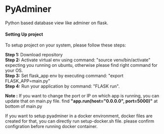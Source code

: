 # PyAdminer
Python based database view like adminer on flask.

<h4>Setting Up project</h4>
To setup project on your system, please follow these steps:

<strong>Step 1:</strong> Download repository<br>
<strong>Step 2:</strong> Activate virtual env using command: "source venv/bin/activate"
expecting you running on ubuntu, otherwise please find right command 
for your OS.<br>
<strong>Step 3:</strong> Set flask_app env by executing command: "export FLASK_APP=main.py"<br>
<strong>Step 4:</strong> Run your application by command: "FLASK run".

<strong>Note :</strong> If you want to change the port or IP on which app is running, you can update that on main.py file.
find <strong>"app.run(host="0.0.0.0", port=5000)"</strong> at bottom of main.py


<p>
  If you want to setup pyadminer in a docker environment, docker files are created for that, you can directly run setup-docker.sh file. please confirm configration before running docker container.
  </p>
